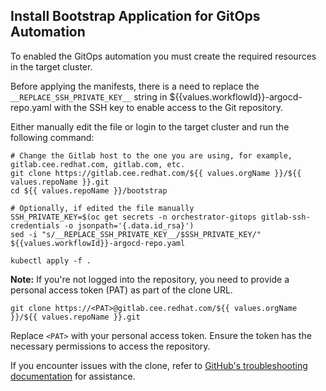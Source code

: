 ## Install Bootstrap Application for GitOps Automation

To enabled the GitOps automation you must create the required resources in the target cluster.

Before applying the manifests, there is a need to replace the `__REPLACE_SSH_PRIVATE_KEY__` string in ${{values.workflowId}}-argocd-repo.yaml with the SSH key to enable access to the Git repository.

Either manually edit the file or login to the target cluster and run the following command:

```
# Change the Gitlab host to the one you are using, for example, gitlab.cee.redhat.com, gitlab.com, etc.
git clone https://gitlab.cee.redhat.com/${{ values.orgName }}/${{ values.repoName }}.git
cd ${{ values.repoName }}/bootstrap

# Optionally, if edited the file manually
SSH_PRIVATE_KEY=$(oc get secrets -n orchestrator-gitops gitlab-ssh-credentials -o jsonpath='{.data.id_rsa}')
sed -i "s/__REPLACE_SSH_PRIVATE_KEY__/$SSH_PRIVATE_KEY/" ${{values.workflowId}}-argocd-repo.yaml

kubectl apply -f .
```

**Note:** If you're not logged into the repository, you need to provide a personal access token (PAT) as part of the clone URL.

```
git clone https://<PAT>@gitlab.cee.redhat.com/${{ values.orgName }}/${{ values.repoName }}.git
```

Replace `<PAT>` with your personal access token. Ensure the token has the necessary permissions to access the repository.

If you encounter issues with the clone, refer to [GitHub's troubleshooting documentation](https://docs.github.com/en/repositories/creating-and-managing-repositories/troubleshooting-cloning-errors) for assistance.
